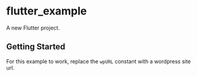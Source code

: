 # flutter_example

A new Flutter project.

## Getting Started

For this example to work, replace the `wpURL` constant with a wordpress site url.
